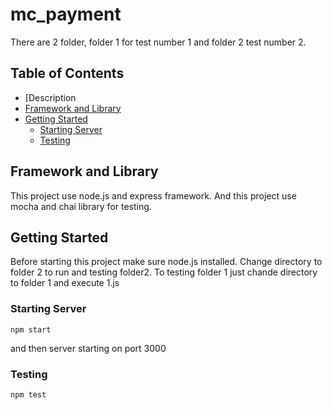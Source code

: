 # mc_payment

There are 2 folder, folder 1 for test number 1 and folder 2 test number 2.
## Table of Contents

- [Description
- [Framework and Library](#frameworkandlibrary)
- [Getting Started](#getting-started)
  - [Starting Server](#starting-server)
  - [Testing](#testing)

## Framework and Library
This project use node.js and express framework. And this project use mocha and chai library for testing.

## Getting Started

Before starting this project make sure node.js installed. Change directory to folder 2 to run and testing folder2.
To testing folder 1 just chande directory to folder 1 and execute 1.js

### Starting Server

```
npm start
```
and then server starting on port 3000

### Testing


```
npm test
```
